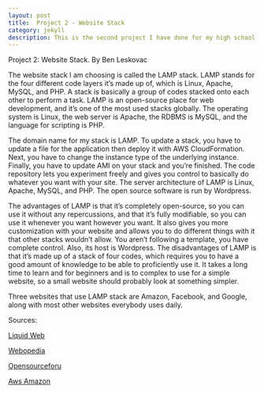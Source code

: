 ```yaml
---
layout: post
title:  Project 2 - Website Stack
category: jekyll 
description: This is the second project I have done for my high school web design class
---
```


Project 2: Website Stack. By Ben Leskovac

The website stack I am choosing is called the LAMP stack. LAMP stands for the four different code layers it’s made up of, which is Linux, Apache, MySQL, and PHP. A stack is basically a group of codes stacked onto each other to perform a task. LAMP is an open-source place for web development, and it’s one of the most used stacks globally. The operating system is Linux, the web server is Apache, the RDBMS is MySQL, and the language for scripting is PHP.

The domain name for my stack is LAMP. To update a stack, you have to update a file for the application then deploy it with AWS CloudFormation. Next, you have to change the instance type of the underlying instance. Finally, you have to update AMI on your stack and you’re finished. The code repository lets you experiment freely and gives you control to basically do whatever you want with your site. The server architecture of LAMP is Linux, Apache, MySQL, and PHP. The open source software is run by Wordpress.

The advantages of LAMP is that it’s completely open-source, so you can use it without any repercussions, and that it’s fully modifiable, so you can use it whenever you want however you want. It also gives you more customization with your website and allows you to do different things with it that other stacks wouldn’t allow. You aren’t following a template, you have complete control. Also, its host is Wordpress. The disadvantages of LAMP is that it’s made up of a stack of four codes, which requires you to have a good amount of knowledge to be able to proficiently use it. It takes a long time to learn and for beginners and is to complex to use for a simple website, so a small website should probably look at something simpler.

Three websites that use LAMP stack are Amazon, Facebook, and Google, along with most other websites everybody uses daily.



Sources:

[Liquid Web](https://www.liquidweb.com/kb/what-is-a-lamp-stack/)

[Webopedia](https://www.webopedia.com/DidYouKnow/Computer_Science/LAMP.asp)

[Opensourceforu](https://opensourceforu.com/2017/07/everything-need-know-lamp-stack-importance/)

[Aws Amazon](https://docs.aws.amazon.com/AWSCloudFormation/latest/UserGuide/updating.stacks.walkthrough.html)
